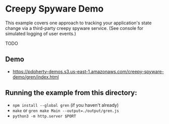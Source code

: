 # Creepy Spyware Demo

This example covers one approach to tracking your application's state change
via a third-party creepy spyware service. (See console for simulated logging of
user events.)

TODO

## Demo
- https://pdoherty-demos.s3.us-east-1.amazonaws.com/creepy-spyware-demo/gren/index.html

## Running the example from this directory:
- `npm install --global gren` (if you haven't already)
- `make` or `gren make Main --output=./output/gren.js`
- `python3 -m http.server $PORT`
